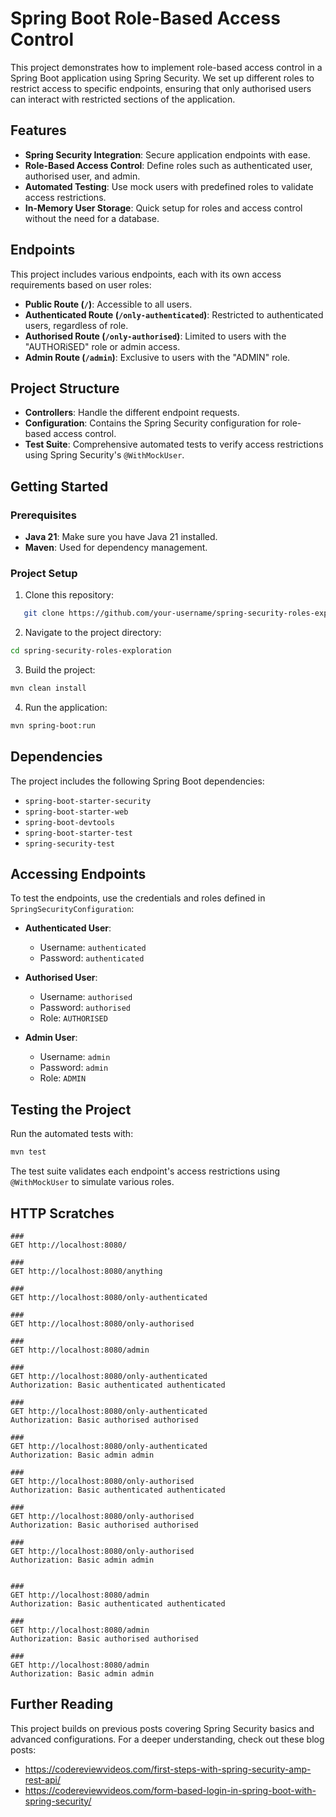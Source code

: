 # Spring Boot Role-Based Access Control

This project demonstrates how to implement role-based access control in a Spring Boot application using Spring Security.
We set up different roles to restrict access to specific endpoints, ensuring that only authorised users can interact
with restricted sections of the application.

## Features

- **Spring Security Integration**: Secure application endpoints with ease.
- **Role-Based Access Control**: Define roles such as authenticated user, authorised user, and admin.
- **Automated Testing**: Use mock users with predefined roles to validate access restrictions.
- **In-Memory User Storage**: Quick setup for roles and access control without the need for a database.

## Endpoints

This project includes various endpoints, each with its own access requirements based on user roles:

- **Public Route (`/`)**: Accessible to all users.
- **Authenticated Route (`/only-authenticated`)**: Restricted to authenticated users, regardless of role.
- **Authorised Route (`/only-authorised`)**: Limited to users with the "AUTHORiSED" role or admin access.
- **Admin Route (`/admin`)**: Exclusive to users with the "ADMIN" role.

## Project Structure

- **Controllers**: Handle the different endpoint requests.
- **Configuration**: Contains the Spring Security configuration for role-based access control.
- **Test Suite**: Comprehensive automated tests to verify access restrictions using Spring Security's `@WithMockUser`.

## Getting Started

### Prerequisites

- **Java 21**: Make sure you have Java 21 installed.
- **Maven**: Used for dependency management.

### Project Setup

1. Clone this repository:

```bash
   git clone https://github.com/your-username/spring-security-roles-exploration.git
```

2. Navigate to the project directory:

```bash
cd spring-security-roles-exploration
```

3. Build the project:

```bash
mvn clean install
```

4. Run the application:

```bash
mvn spring-boot:run
```

## Dependencies

The project includes the following Spring Boot dependencies:

- `spring-boot-starter-security`
- `spring-boot-starter-web`
- `spring-boot-devtools`
- `spring-boot-starter-test`
- `spring-security-test`

## Accessing Endpoints

To test the endpoints, use the credentials and roles defined in `SpringSecurityConfiguration`:

- **Authenticated User**:
    - Username: `authenticated`
    - Password: `authenticated`

- **Authorised User**:
    - Username: `authorised`
    - Password: `authorised`
    - Role: `AUTHORISED`

- **Admin User**:
    - Username: `admin`
    - Password: `admin`
    - Role: `ADMIN`

## Testing the Project

Run the automated tests with:

```bash
mvn test
```

The test suite validates each endpoint's access restrictions using `@WithMockUser` to simulate various roles.

## HTTP Scratches

```
###
GET http://localhost:8080/

###
GET http://localhost:8080/anything

###
GET http://localhost:8080/only-authenticated

###
GET http://localhost:8080/only-authorised

###
GET http://localhost:8080/admin

###
GET http://localhost:8080/only-authenticated
Authorization: Basic authenticated authenticated

###
GET http://localhost:8080/only-authenticated
Authorization: Basic authorised authorised

###
GET http://localhost:8080/only-authenticated
Authorization: Basic admin admin

###
GET http://localhost:8080/only-authorised
Authorization: Basic authenticated authenticated

###
GET http://localhost:8080/only-authorised
Authorization: Basic authorised authorised

###
GET http://localhost:8080/only-authorised
Authorization: Basic admin admin


###
GET http://localhost:8080/admin
Authorization: Basic authenticated authenticated

###
GET http://localhost:8080/admin
Authorization: Basic authorised authorised

###
GET http://localhost:8080/admin
Authorization: Basic admin admin
```

## Further Reading

This project builds on previous posts covering Spring Security basics and advanced configurations. For a deeper
understanding, check out these blog posts:

* https://codereviewvideos.com/first-steps-with-spring-security-amp-rest-api/
* https://codereviewvideos.com/form-based-login-in-spring-boot-with-spring-security/